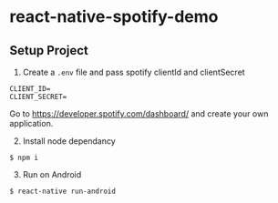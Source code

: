 # react-native-spotify-demo

## Setup Project

1. Create a `.env` file and pass spotify clientId and clientSecret

```
CLIENT_ID=
CLIENT_SECRET=
```

Go to https://developer.spotify.com/dashboard/ and create your own application.

2. Install node dependancy

```
$ npm i
```

3. Run on Android

```
$ react-native run-android
```
